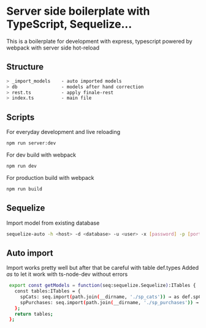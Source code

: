 # Server side boilerplate with TypeScript, Sequelize...

This is a boilerplate for development with express, typescript powered by webpack with server side hot-reload

## Structure
```bash
> _import_models    - auto imported models
> db                - models after hand correction
> rest.ts           - apply finale-rest
> index.ts          - main file
```

## Scripts

For everyday development and live reloading
```bash
npm run server:dev
```

For dev build with webpack
```bash
npm run dev
```

For production build with webpack
```bash
npm run build
```

## Sequelize

Import model from existing database

```bash
sequelize-auto -h <host> -d <database> -u <user> -x [password] -p [port]  --dialect [dialect] -c [/path/to/config] -o [/path/to/models] -t [tableName] -C
```

## Auto import

Import works pretty well but after that be careful with table def.types
Added _as_ to let it work with ts-node-dev without errors 

```bash
 export const getModels = function(seq:sequelize.Sequelize):ITables {
   const tables:ITables = {
     spCats: seq.import(path.join(__dirname, './sp_cats')) → as def.spCatsModel ←,
     spPurchases: seq.import(path.join(__dirname, './sp_purchases')) → as def.spPurchasesModel ←,
   };
   return tables;
 };
 ```